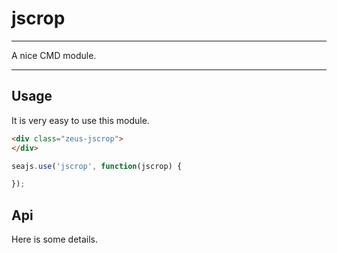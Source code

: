 # jscrop

---

A nice CMD module.

---

## Usage

It is very easy to use this module.

````html
<div class="zeus-jscrop">
</div>
````

```javascript
seajs.use('jscrop', function(jscrop) {

});
```

## Api

Here is some details.
